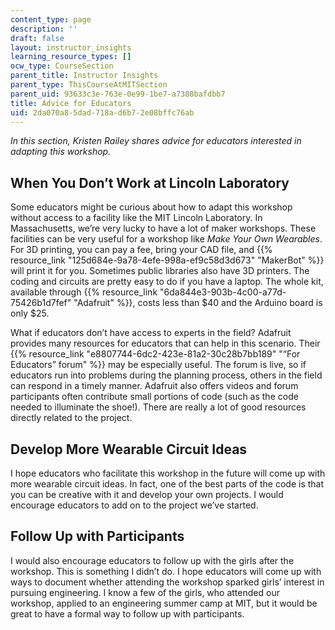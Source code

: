 ```yaml
---
content_type: page
description: ''
draft: false
layout: instructor_insights
learning_resource_types: []
ocw_type: CourseSection
parent_title: Instructor Insights
parent_type: ThisCourseAtMITSection
parent_uid: 93633c3e-763e-0e99-1be7-a7388bafdbb7
title: Advice for Educators
uid: 2da070a8-5dad-718a-d6b7-2e08bffc76ab
---
```

*In this section, Kristen Railey shares advice for educators interested in adapting this workshop.*

## When You Don’t Work at Lincoln Laboratory

Some educators might be curious about how to adapt this workshop without access to a facility like the MIT Lincoln Laboratory. In Massachusetts, we’re very lucky to have a lot of maker workshops. These facilities can be very useful for a workshop like *Make Your Own Wearables*. For 3D printing, you can pay a fee, bring your CAD file, and {{% resource_link "125d684e-9a78-4efe-998a-ef9c58d3d673" "MakerBot" %}} will print it for you. Sometimes public libraries also have 3D printers. The coding and circuits are pretty easy to do if you have a laptop. The whole kit, available through {{% resource_link "6da844e3-903b-4c00-a77d-75426b1d7fef" "Adafruit" %}}, costs less than $40 and the Arduino board is only $25.

What if educators don’t have access to experts in the field? Adafruit provides many resources for educators that can help in this scenario. Their {{% resource_link "e8807744-6dc2-423e-81a2-30c28b7bb189" "“For Educators” forum" %}} may be especially useful. The forum is live, so if educators run into problems during the planning process, others in the field can respond in a timely manner. Adafruit also offers videos and forum participants often contribute small portions of code (such as the code needed to illuminate the shoe!). There are really a lot of good resources directly related to the project.

## Develop More Wearable Circuit Ideas

I hope educators who facilitate this workshop in the future will come up with more wearable circuit ideas. In fact, one of the best parts of the code is that you can be creative with it and develop your own projects. I would encourage educators to add on to the project we’ve started.

## Follow Up with Participants

I would also encourage educators to follow up with the girls after the workshop. This is something I didn’t do. I hope educators will come up with ways to document whether attending the workshop sparked girls’ interest in pursuing engineering. I know a few of the girls, who attended our workshop, applied to an engineering summer camp at MIT, but it would be great to have a formal way to follow up with participants.